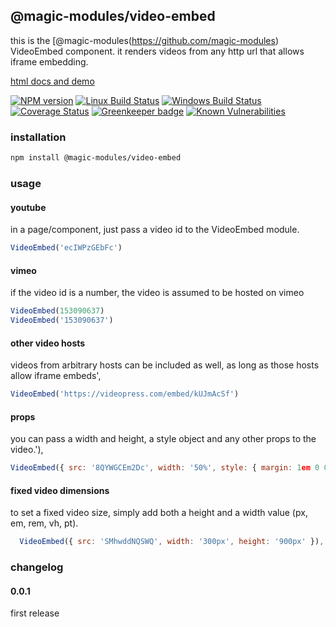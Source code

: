 ## @magic-modules/video-embed

this is the [@magic-modules(https://github.com/magic-modules) VideoEmbed component.
it renders videos from any http url that allows iframe embedding.

[html docs and demo](https://magic-modules.github.io/video-embed)

[![NPM version][npm-image]][npm-url]
[![Linux Build Status][travis-image]][travis-url]
[![Windows Build Status][appveyor-image]][appveyor-url]
[![Coverage Status][coveralls-image]][coveralls-url]
[![Greenkeeper badge][greenkeeper-image]][greenkeeper-url]
[![Known Vulnerabilities][snyk-image]][snyk-url]

### installation
```bash
npm install @magic-modules/video-embed
```

### usage

#### youtube
in a page/component, just pass a video id to the VideoEmbed module.
```javascript
VideoEmbed('ecIWPzGEbFc')
```

#### vimeo
if the video id is a number, the video is assumed to be hosted on vimeo
```javascript
VideoEmbed(153090637)
VideoEmbed('153090637')
```

#### other video hosts

videos from arbitrary hosts can be included as well, as long as those hosts allow iframe embeds',
```javascript
VideoEmbed('https://videopress.com/embed/kUJmAcSf')
```

#### props
you can pass a width and height, a style object and any other props to the video.'),
```javascript
VideoEmbed({ src: '8QYWGCEm2Dc', width: '50%', style: { margin: 1em 0 0; } })
```

#### fixed video dimensions
to set a fixed video size, simply add both a height and a width value (px, em, rem, vh, pt).
```javascript
  VideoEmbed({ src: 'SMhwddNQSWQ', width: '300px', height: '900px' }),
```

### changelog

#### 0.0.1
first release


[npm-image]: https://img.shields.io/npm/v/@magic-modules/video-embed.svg
[npm-url]: https://www.npmjs.com/package/@magic-modules/video-embed
[travis-image]: https://img.shields.io/travis/com/magic-modules/video-embed/master
[travis-url]: https://travis-ci.com/magic-modules/video-embed
[appveyor-image]: https://img.shields.io/appveyor/ci/magicmodules/video-embed/master.svg
[appveyor-url]: https://ci.appveyor.com/project/magicmodules/video-embed/branch/master
[coveralls-image]: https://coveralls.io/repos/github/magic-modules/video-embed/badge.svg
[coveralls-url]: https://coveralls.io/github/magic-modules/video-embed
[greenkeeper-image]: https://badges.greenkeeper.io/magic-modules/video-embed.svg
[greenkeeper-url]: https://badges.greenkeeper.io/magic-modules/video-embed.svg
[snyk-image]: https://snyk.io/test/github/magic-modules/video-embed/badge.svg
[snyk-url]: https://snyk.io/test/github/magic-modules/video-embed
